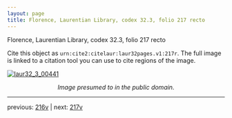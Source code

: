 ```yaml
---
layout: page
title: Florence, Laurentian Library, codex 32.3, folio 217 recto
---
```


Florence, Laurentian Library, codex 32.3, folio 217 recto

Cite this object as `urn:cite2:citelaur:laur32pages.v1:217r`.  The full image is linked to a citation tool you can use to cite regions of the image.

[![laur32_3_00441](http://www.homermultitext.org/iipsrv?IIIF=/project/homer/pyramidal/deepzoom/citelaur/laur32imgs/v1/laur32_3_00441.tif/full/800,/0/default.jpg)](http://www.homermultitext.org/ict2/?urn=urn:cite2:citelaur:laur32imgs.v1:laur32_3_00441) 

<p style="text-align: center; font-style: italic;">Image presumed to in the public domain.</p>

---

previous: [216v](../216v/) | next: [217v](../217v/)